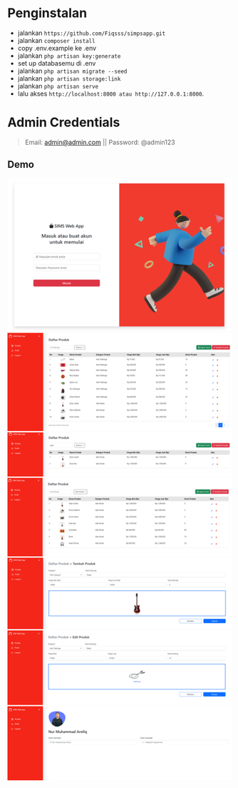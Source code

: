 
# Penginstalan

- jalankan `` https://github.com/Fiqsss/simpsapp.git ``
- jalankan ``composer install ``
- copy .env.example ke .env
- jalankan `` php artisan key:generate ``
- set up databasemu di .env
- jalankan `` php artisan migrate --seed ``
- jalankan `` php artisan storage:link ``
- jalankan `` php artisan serve ``
- lalu akses `` http://localhost:8000 atau http://127.0.0.1:8000 ``.

# Admin Credentials
> Email: admin@admin.com || Password: @admin123

## Demo
![Fiqsss SIMPS](public/demo/login.png)
![Fiqsss SIMPS](public/demo/produk.png)
![Fiqsss SIMPS](public/demo/search1.png)
![Fiqsss SIMPS](public/demo/search2.png)
![Fiqsss SIMPS](public/demo/tambah.png)
![Fiqsss SIMPS](public/demo/edit.png)
![Fiqsss SIMPS](public/demo/profil.png)
